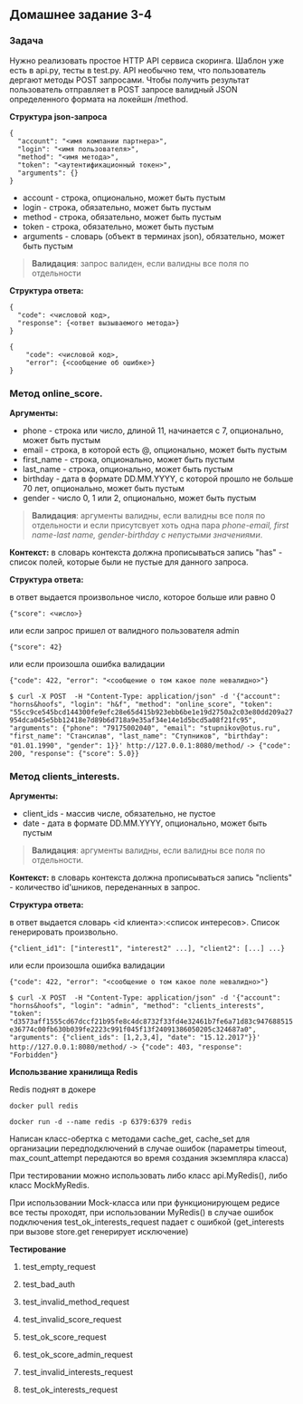 ## Домашнее задание 3-4

### Задача

Нужно реализовать простое HTTP API сервиса скоринга. Шаблон уже есть в api.py, тесты в test.py.
API необычно тем, что пользователь дергают методы POST запросами. Чтобы получить результат
пользователь отправляет в POST запросе валидный JSON определенного формата на локейшн /method.

**Структура json-запроса**

```
{
  "account": "<имя компании партнера>",
  "login": "<имя пользователя>",
  "method": "<имя метода>",
  "token": "<аутентификационный токен>",
  "arguments": {}
}
```

* account - строка, опционально, может быть пустым
* login - строка, обязательно, может быть пустым
* method - строка, обязательно, может быть пустым
* token - строка, обязательно, может быть пустым
* arguments - словарь (объект в терминах json), обязательно, может быть пустым

> **Валидация**: запрос валиден, если валидны все поля по отдельности

**Структура ответа:**

```
{
  "code": <числовой код>,
  "response": {<ответ вызываемого метода>}
}
```
```
{
    "code": <числовой код>,
    "error": {<сообщение об ошибке>}
}
```

### Метод online_score.

**Аргументы:**

* phone - строка или число, длиной 11, начинается с 7, опционально, может быть пустым
* email - строка, в которой есть @, опционально, может быть пустым
* first_name - строка, опционально, может быть пустым
* last_name - строка, опционально, может быть пустым
* birthday - дата в формате DD.MM.YYYY, с которой прошло не больше 70 лет, опционально, может быть пустым
* gender - число 0, 1 или 2, опционально, может быть пустым

> **Валидация**: аргументы валидны, если валидны все поля по отдельности и если присутсвует хоть одна пара
> *phone-email, first name-last name, gender-birthday с непустыми значениями*.

**Контекст:** в словарь контекста должна прописываться запись  "has" - список полей,
которые были не пустые для данного запроса.

**Структура ответа:**

в ответ выдается произвольное число, которое больше или равно 0

```{"score": <число>}```

или если запрос пришел от валидного пользователя admin

```{"score": 42}```

или если произошла ошибка валидации

```{"code": 422, "error": "<сообщение о том какое поле невалидно>"}```

```$ curl -X POST  -H "Content-Type: application/json" -d '{"account": "horns&hoofs", "login": "h&f", "method": "online_score", "token": "55cc9ce545bcd144300fe9efc28e65d415b923ebb6be1e19d2750a2c03e80dd209a27954dca045e5bb12418e7d89b6d718a9e35af34e14e1d5bcd5a08f21fc95", "arguments": {"phone": "79175002040", "email": "stupnikov@otus.ru", "first_name": "Стансилав", "last_name": "Ступников", "birthday": "01.01.1990", "gender": 1}}' http://127.0.0.1:8080/method/```
```-> {"code": 200, "response": {"score": 5.0}}```

### Метод clients_interests.

**Аргументы:**

* client_ids - массив числе, обязательно, не пустое
* date - дата в формате DD.MM.YYYY, опционально, может быть пустым

> **Валидация**: аргументы валидны, если валидны все поля по отдельности.

**Контекст:** в словарь контекста должна прописываться запись  "nclients" - количество id'шников,
переденанных в запрос.

**Структура ответа:**

в ответ выдается словарь <id клиента>:<список интересов>. Список генерировать произвольно.

```{"client_id1": ["interest1", "interest2" ...], "client2": [...] ...}```

или если произошла ошибка валидации

```{"code": 422, "error": "<сообщение о том какое поле невалидно>"}```

```$ curl -X POST  -H "Content-Type: application/json" -d '{"account": "horns&hoofs", "login": "admin", "method": "clients_interests", "token": "d3573aff1555cd67dccf21b95fe8c4dc8732f33fd4e32461b7fe6a71d83c947688515e36774c00fb630b039fe2223c991f045f13f24091386050205c324687a0", "arguments": {"client_ids": [1,2,3,4], "date": "15.12.2017"}}' http://127.0.0.1:8080/method/```
```-> {"code": 403, "response": "Forbidden"}```


**Использвание хранилища Redis**

Redis поднят в докере

```docker pull redis```

```docker run -d --name redis -p 6379:6379 redis```

Написан класс-обертка с методами cache_get, cache_set для организации передподключений в случае ошибок
(параметры timeout, max_count_attempt передаются во время создания экземпляра класса)

При тестировании можно использовать либо класс api.MyRedis(), либо класс MockMyRedis.

При использовании Mock-класса или при функционирующем редисе все тесты проходят,
при использовании MyRedis() в случае ошибок подключения test_ok_interests_request падает с ошибкой
(get_interests при вызове store.get генерирует исключение)

**Тестирование**

1. test_empty_request

2. test_bad_auth

3. test_invalid_method_request

4. test_invalid_score_request

5. test_ok_score_request

6. test_ok_score_admin_request

7. test_invalid_interests_request

8. test_ok_interests_request
